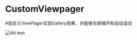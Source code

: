 # CustomViewpager
#自定义ViewPager实现Gallery效果，并能够无限循环和自动滚动

![Alt text](https://github.com/wuzheng4android/CustomViewpager/blob/master/demo.gif)

